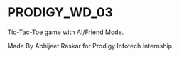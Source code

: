 # PRODIGY_WD_03

Tic-Tac-Toe game with AI/Friend Mode.

Made By Abhijeet Raskar for Prodigy Infotech Internship

